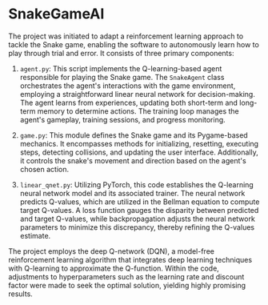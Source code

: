 # SnakeGameAI
The project was initiated to adapt a reinforcement learning approach to tackle the Snake game, enabling the software to autonomously learn how to play through trial and error. It consists of three primary components:

1. `agent.py`: This script implements the Q-learning-based agent responsible for playing the Snake game. The `SnakeAgent` class orchestrates the agent's interactions with the game environment, employing a straightforward linear neural network for decision-making. The agent learns from experiences, updating both short-term and long-term memory to determine actions. The training loop manages the agent's gameplay, training sessions, and progress monitoring.

2. `game.py`: This module defines the Snake game and its Pygame-based mechanics. It encompasses methods for initializing, resetting, executing steps, detecting collisions, and updating the user interface. Additionally, it controls the snake's movement and direction based on the agent's chosen action.

3. `linear_qnet.py`: Utilizing PyTorch, this code establishes the Q-learning neural network model and its associated trainer. The neural network predicts Q-values, which are utilized in the Bellman equation to compute target Q-values. A loss function gauges the disparity between predicted and target Q-values, while backpropagation adjusts the neural network parameters to minimize this discrepancy, thereby refining the Q-values estimate.

The project employs the deep Q-network (DQN), a model-free reinforcement learning algorithm that integrates deep learning techniques with Q-learning to approximate the Q-function. Within the code, adjustments to hyperparameters such as the learning rate and discount factor were made to seek the optimal solution, yielding highly promising results.
